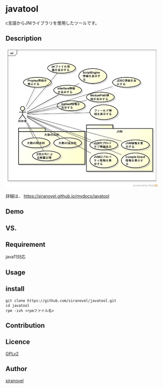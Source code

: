 ﻿javatool
========
c言語からJNIライブラリを使用したツールです。


## Description ##
![java tool](images/ucJavaTool.jpg)

詳細は、
https://siranovel.github.io/mydocs/javatool  

## Demo ##

## VS. ##

## Requirement ##
java11対応

## Usage ##

## install ##
    git clone https://github.com/siranovel/javatool.git  
    cd javatool  
    rpm -ivh <rpmファイル名>  

## Contribution ##

## Licence ##

[GPLv2](LICENSE)


## Author ##

[siranovel](https://github.com/siranovel)
